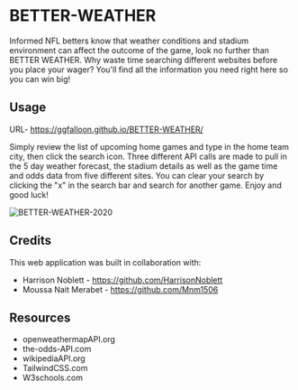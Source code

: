 # BETTER-WEATHER

Informed NFL betters know that weather conditions and stadium environment can affect the outcome of the game, look no further than BETTER WEATHER. Why waste time searching different websites before you place your wager? You'll find all the information you need right here so you can win big!

## Usage

URL- https://ggfalloon.github.io/BETTER-WEATHER/

Simply review the list of upcoming home games and type in the home team city, then click the search icon. Three different API calls are made to pull in the 5 day weather forecast, the stadium details as well as the game time and odds data from five different sites. You can clear your search by clicking the "x" in the search bar and search for another game. Enjoy and good luck! 

![BETTER-WEATHER-2020](https://user-images.githubusercontent.com/71281652/101115915-c1acbb00-35a9-11eb-8376-432a6922fd8f.png)

## Credits

This web application was built in collaboration with:
* Harrison Noblett - https://github.com/HarrisonNoblett
* Moussa Nait Merabet - https://github.com/Mnm1506

## Resources

* openweathermapAPI.org
* the-odds-API.com
* wikipediaAPI.org
* TailwindCSS.com
* W3schools.com
